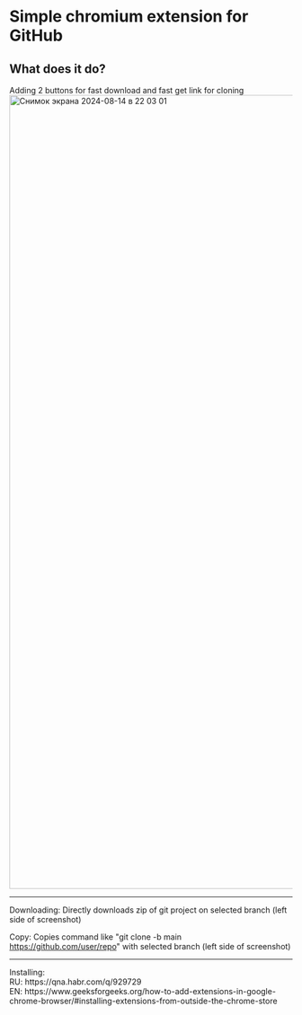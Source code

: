 <h1>Simple chromium extension for GitHub</h1>

<h2>What does it do?</h2>
Adding 2 buttons for fast download and fast get link for cloning
<img width="1414" alt="Снимок экрана 2024-08-14 в 22 03 01" src="https://github.com/user-attachments/assets/0ad028e7-8507-4570-9701-6a2a10484732">
<hr>
Downloading:
  Directly downloads zip of git project on selected branch (left side of screenshot)

Copy:
  Copies command like "git clone -b main https://github.com/user/repo" with selected branch (left side of screenshot)

<hr>
Installing:<br>
  RU: https://qna.habr.com/q/929729<br>
  EN: https://www.geeksforgeeks.org/how-to-add-extensions-in-google-chrome-browser/#installing-extensions-from-outside-the-chrome-store

